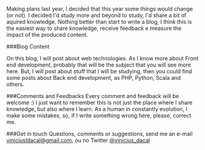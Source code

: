 <!--
layout: post
title: New year, new life!
date: 2015-01-19T23:27:00.847Z
comments: true
published: true
keywords: JavaScript, ES6
description: New year, new life!
categories: offtopic
authorName: Vinicius Dacal
-->

Making plans last year, I decided that this year some things would change (or not). I decided I'd study more and beyond to study, I'd share a bit of aquired knowledge. Nothing better than start to write a blog, I think this is the easiest way to share knowledge, receive feedback e measure the impact of the produced content.

<!--more-->
###Blog Content

On this blog, I will post about web technologies. As I know more about Front end development, probably that will be the subject that you will see more here.
But, I will post about stuff that I will be studying, then you could find some posts about Back end development, as PHP, Python, Scala and others.

###Comments and Feedbacks
Every comment and feedback will be welcome :)
I just want to remember this is not just the place where I share knowledge, but also where I learn. As a human in constantly evolution, I make some mistakes, so, if I write something wrong here, please, correct me.

###Get in touch
Questions, comments or suggestions, send me an e-mail [viniciusldacal@gmail.com](mailto:viniciusldacal@gmail.com), ou no Twitter [@vinicius_dacal](https://twitter.com/vinicius_dacal)

